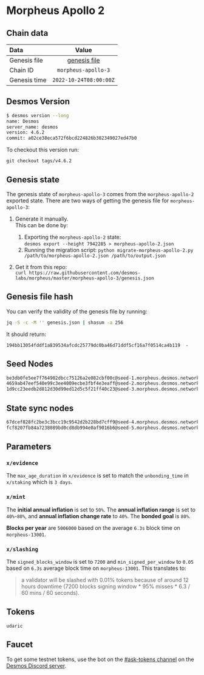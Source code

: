 # Morpheus Apollo 2

## Chain data
| Data         |            Value             | 
|:-------------|:----------------------------:|
| Genesis file | [genesis file](genesis.json) |
| Chain ID     |     `morpheus-apollo-3`      |
| Genesis time |    `2022-10-24T08:00:00Z`    |

## Desmos Version
```sh
$ desmos version --long
name: Desmos
server_name: desmos
version: 4.6.2
commit: a02ce38eca572f6bcd224826b382349027ed47b0
```

To checkout this version run: 

```
git checkout tags/v4.6.2
```

## Genesis state
The genesis state of `morpheus-apollo-3` comes from the `morpheus-apollo-2` exported state. 
There are two ways of getting the genesis file for `morpheus-apollo-3`: 

1. Generate it manually.  
   This can be done by:   
      1. Exporting the `morpheus-apollo-2` state:  
         `desmos export --height 7942285 > morpheus-apollo-2.json`
      2. Running the migration script:
         `python migrate-morpheus-apollo-2.py /path/to/morpheus-apollo-2.json /path/to/output.json`
         
2. Get it from this repo:   
   `curl https://raw.githubusercontent.com/desmos-labs/morpheus/master/morpheus-apollo-3/genesis.json`


## Genesis file hash
You can verify the validity of the genesis file by running:

```sh
jq -S -c -M '' genesis.json | shasum -a 256
```

It should return:

```
194bb13054fddf1a839534afcdc25779dc0ba46d71ddf5cf16a7f0514ca4b119  -
```

## Seed Nodes
```sh
be3db0fe5ee7f764902dbcc75126a2e082cbf00c@seed-1.morpheus.desmos.network:26656
4659ab47eef540e99c3ee4009ecbe3fbf4e3eaff@seed-2.morpheus.desmos.network:26656
1d9cc23eedb2d812d30d99ed12d5c5f21ff40c23@seed-3.morpheus.desmos.network:26656
```

## State sync nodes
```sh
67dcef828fc2be3c3bcc19c9542d2b228bd7cff9@seed-4.morpheus.desmos.network
fcf8207fb84a7238089bd0cd8db994e0af9016b6@seed-5.morpheus.desmos.network
```

## Parameters

### `x/evidence`
The `max_age_duration` in `x/evidence` is set to match the `unbonding_time` in `x/staking` which is `3 days`.

### `x/mint`
The **initial annual inflation** is set to `50%`. 
The **annual inflation range** is set to `40%`-`80%`, and **annual inflation change rate** to `40%`. 
The **bonded goal** is `80%`. 

**Blocks per year** are `5006000` based on the average `6.3s` block time on `morpheus-13001`.

### `x/slashing`
The `signed_blocks_window` is set to `7200` and `min_signed_per_window` to `0.05` based on `6.3s` average block time
on `morpheus-13001`. This translates to: 

> a validator will be slashed with 0.01% tokens because of around 12 hours downtime 
> (7200 blocks signing window * 95% misses * 6.3 / 60 mins / 60 seconds).

## Tokens
`udaric`

## Faucet
To get some testnet tokens, use the bot on the [#ask-tokens channel](https://discord.gg/kWPzn6PuzM) on the [Desmos Discord server](https://discord.gg/kWPzn6PuzM).
